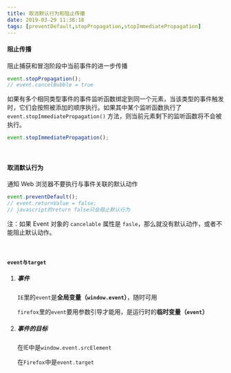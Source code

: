 ```yaml
---
title: 取消默认行为和阻止传播
date: 2019-03-29 11:38:18
tags: [preventDefault,stopPropagation,stopImmediatePropagation]
---
```


#### 阻止传播

阻止捕获和冒泡阶段中当前事件的进一步传播

```javascript
event.stopPropagation();
// event.cancelBubble = true
```

 如果有多个相同类型事件的事件监听函数绑定到同一个元素，当该类型的事件触发时，它们会按照被添加的顺序执行。如果其中某个监听函数执行了 `event.stopImmediatePropagation()` 方法，则当前元素剩下的监听函数将不会被执行。 

```javascript
event.stopImmediatePropagation(); 
```

<br/>



#### 取消默认行为

通知 Web 浏览器不要执行与事件关联的默认动作

```javascript
event.preventDefault();
// event.returnValue = false;
// javascript的return false只会阻止默认行为
```

注：如果 Event 对象的 `cancelable` 属性是 `fasle`，那么就没有默认动作，或者不能阻止默认动作。

<!--more-->

<br/>



#### `event与target`

1. ##### 事件

   `IE`里的`event`是**全局变量（`window.event`）**，随时可用

   `firefox`里的`event`要用参数引导才能用，是运行时的**临时变量（`event`）**

2. ##### 事件的目标

   在IE中是`window.event.srcElement`

   在`Firefox`中是`event.target`

<br/>
